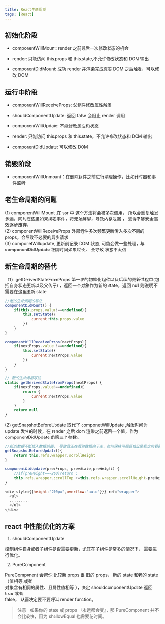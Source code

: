 ```yaml
---
title: React生命周期
tags: [React]
---
```


## 初始化阶段

- componentWillMount: render 之前最后一次修改状态的机会

- render: 只能访问 this.props 和 this.state,不允许修改状态和 DOM 输出

- componentDidMount: 成功 render 并渲染完成真实 DOM 之后触发，可以修改 DOM

## 运行中阶段

- componentWillReceiveProps: 父组件修改属性触发

- shouldComponentUpdate: 返回 false 会阻止 render 调用

- componentWillUpdate: 不能修改属性和状态

- render: 只能访问 this.props 和 this.state，不允许修改状态和 DOM 输出

- componentDidUpdate: 可以修改 DOM

## 销毁阶段

- componentWillUnmount：在删除组件之前进行清理操作，比如计时器和事件监听

## 老生命周期的问题

(1) componentWillMount ,在 ssr 中 这个方法将会被多次调用， 所以会重复触发多遍，同时在这里如果绑定事件，将无法解绑，导致内存泄漏 ， 变得不够安全高效逐步废弃。  
(2) componentWillReceiveProps 外部组件多次频繁更新传入多次不同的 props，会导致不必要的异步请求  
(3) componetWillupdate, 更新前记录 DOM 状态, 可能会做一些处理，与 componentDidUpdate 相隔时间如果过长， 会导致 状态不太信

## 新生命周期的替代

（1）getDerivedStateFromProps 第一次的初始化组件以及后续的更新过程中(包括自身状态更新以及父传子) ，返回一个对象作为新的 state，返回 null 则说明不需要在这里更新 state

```js
//老的生命周期的写法
componentDidMount() {
    if(this.props.value!==undefined){
        this.setState({
            current:this.props.value
        })
    }
}

componentWillReceiveProps(nextProps){
    if(nextProps.value !==undefined){
        this.setState({
            current:nextProps.value
        })
    }
}

// 新的生命周期写法
static getDerivedStateFromProps(nextProps) {
    if(nextProps.value!==undefined){
        return {
            current:nextProps.value
        }
    }
    return null
}
```

(2) getSnapshotBeforeUpdate 取代了 componetWillUpdate ,触发时间为 update 发生的时候，在 render 之后 dom 渲染之前返回一个值，作为 componentDidUpdate 的第三个参数。

```js
//新的数据不断插入数据前面， 导致我正在看的数据向下走，如何保持可视区依旧是我之前看的数据呢？
getSnapshotBeforeUpdate(){
    return this.refs.wrapper.scrollHeight
}

componentDidUpdate(prevProps, prevState,preHeight) {
    //if(preHeight===200)return ;
    this.refs.wrapper.scrollTop +=this.refs.wrapper.scrollHeight-preHeight
}

<div style={{height:"200px",overflow:"auto"}}} ref="wrapper">
  <ul>
  .........
  </ul>
</div>
```

## react 中性能优化的方案

1. shouldComponentUpdate

控制组件自身或者子组件是否需要更新，尤其在子组件非常多的情况下， 需要进行优化。

2. PureComponent

PureComponent 会帮你 比较新 props 跟 旧的 props， 新的 state 和老的 state（值相等,或者  
对象含有相同的属性、且属性值相等 ），决定 shouldcomponentUpdate 返回 true 或者  
false， 从而决定要不要呼叫 render function。

> 注意：如果你的 state 或 props 『永远都会变』，那 PureComponent 并不会比较快，因为 shallowEqual 也需要花时间。
